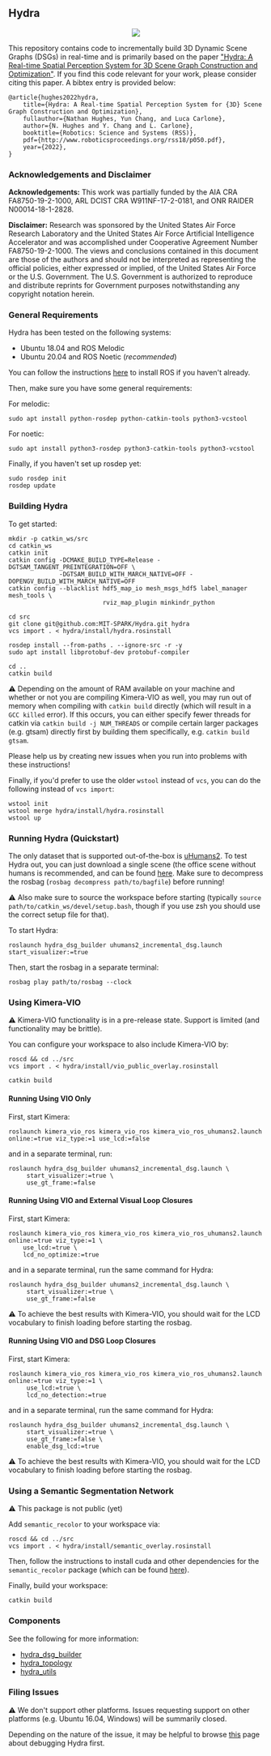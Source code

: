 ## Hydra

<div align="center">
    <img src="doc/media/hydra.GIF">
</div>

This repository contains code to incrementally build 3D Dynamic Scene Graphs (DSGs) in real-time and is primarily based on the paper ["Hydra: A Real-time Spatial Perception System for 3D Scene Graph Construction and Optimization"](http://www.roboticsproceedings.org/rss18/p050.pdf). If you find this code relevant for your work, please consider citing this paper. A bibtex entry is provided below:

```
@article{hughes2022hydra,
    title={Hydra: A Real-time Spatial Perception System for {3D} Scene Graph Construction and Optimization},
    fullauthor={Nathan Hughes, Yun Chang, and Luca Carlone},
    author={N. Hughes and Y. Chang and L. Carlone},
    booktitle={Robotics: Science and Systems (RSS)},
    pdf={http://www.roboticsproceedings.org/rss18/p050.pdf},
    year={2022},
}
```

### Acknowledgements and Disclaimer

**Acknowledgements:** This work was partially funded by the AIA CRA FA8750-19-2-1000, ARL DCIST CRA W911NF-17-2-0181, and ONR RAIDER N00014-18-1-2828.

**Disclaimer:** Research was sponsored by the United States Air Force Research Laboratory and the United States Air Force Artificial Intelligence Accelerator and was accomplished under Cooperative Agreement Number FA8750-19-2-1000. The views and conclusions contained in this document are those of the authors and should not be interpreted as representing the official policies, either expressed or implied, of the United States Air Force or the U.S. Government. The U.S. Government is authorized to reproduce and distribute reprints for Government purposes notwithstanding any copyright notation herein.

### General Requirements

Hydra has been tested on the following systems:

- Ubuntu 18.04 and ROS Melodic
- Ubuntu 20.04 and ROS Noetic (*recommended*)

You can follow the instructions [here](http://wiki.ros.org/ROS/Installation) to install ROS if you haven't already.

Then, make sure you have some general requirements:

For melodic:
```
sudo apt install python-rosdep python-catkin-tools python3-vcstool
```

For noetic:
```
sudo apt install python3-rosdep python3-catkin-tools python3-vcstool
```

Finally, if you haven't set up rosdep yet:
```
sudo rosdep init
rosdep update
```

### Building Hydra

To get started:

```
mkdir -p catkin_ws/src
cd catkin_ws
catkin init
catkin config -DCMAKE_BUILD_TYPE=Release -DGTSAM_TANGENT_PREINTEGRATION=OFF \
              -DGTSAM_BUILD_WITH_MARCH_NATIVE=OFF -DOPENGV_BUILD_WITH_MARCH_NATIVE=OFF
catkin config --blacklist hdf5_map_io mesh_msgs_hdf5 label_manager mesh_tools \
                          rviz_map_plugin minkindr_python

cd src
git clone git@github.com:MIT-SPARK/Hydra.git hydra
vcs import . < hydra/install/hydra.rosinstall

rosdep install --from-paths . --ignore-src -r -y
sudo apt install libprotobuf-dev protobuf-compiler

cd ..
catkin build
```

:warning: Depending on the amount of RAM available on your machine and whether or not you are compiling Kimera-VIO as well, you may run out of memory when compiling with `catkin build` directly (which will result in a `GCC killed` error). If this occurs, you can either specify fewer threads for catkin via `catkin build -j NUM_THREADS` or compile certain larger packages (e.g. gtsam) directly first by building them specifically, e.g. `catkin build gtsam`.

Please help us by creating new issues when you run into problems with these instructions!

Finally, if you'd prefer to use the older `wstool` instead of `vcs`, you can do the following instead of `vcs import`:
```
wstool init
wstool merge hydra/install/hydra.rosinstall
wstool up
```

### Running Hydra (Quickstart)

The only dataset that is supported out-of-the-box is [uHumans2](http://web.mit.edu/sparklab/datasets/uHumans2/).
To test Hydra out, you can just download a single scene (the office scene without humans is recommended, and can be found [here](https://drive.google.com/uc?id=1CA_1Awu-bewJKpDrILzWok_H_6cOkGDb).
Make sure to decompress the rosbag (`rosbag decompress path/to/bagfile`) before running!

:warning: Also make sure to source the workspace before starting (typically `source path/to/catkin_ws/devel/setup.bash`, though if you use zsh you should use the correct setup file for that).

To start Hydra:
```
roslaunch hydra_dsg_builder uhumans2_incremental_dsg.launch start_visualizer:=true
```

Then, start the rosbag in a separate terminal:
```
rosbag play path/to/rosbag --clock
```

### Using Kimera-VIO

:warning: Kimera-VIO functionality is in a pre-release state. Support is limited (and functionality may be brittle).

You can configure your workspace to also include Kimera-VIO by:
```
roscd && cd ../src
vcs import . < hydra/install/vio_public_overlay.rosinstall

catkin build
```

#### Running Using VIO Only

First, start Kimera:

```
roslaunch kimera_vio_ros kimera_vio_ros kimera_vio_ros_uhumans2.launch online:=true viz_type:=1 use_lcd:=false
```

and in a separate terminal, run:

```
roslaunch hydra_dsg_builder uhumans2_incremental_dsg.launch \
     start_visualizer:=true \
     use_gt_frame:=false
```

#### Running Using VIO and External Visual Loop Closures

First, start Kimera:

```
roslaunch kimera_vio_ros kimera_vio_ros kimera_vio_ros_uhumans2.launch online:=true viz_type:=1 \
    use_lcd:=true \
    lcd_no_optimize:=true
```

and in a separate terminal, run the same command for Hydra:

```
roslaunch hydra_dsg_builder uhumans2_incremental_dsg.launch \
     start_visualizer:=true \
     use_gt_frame:=false
```

:warning: To achieve the best results with Kimera-VIO, you should wait for the LCD vocabulary to finish loading before starting the rosbag.

#### Running Using VIO and DSG Loop Closures

First, start Kimera:

```
roslaunch kimera_vio_ros kimera_vio_ros kimera_vio_ros_uhumans2.launch online:=true viz_type:=1 \
     use_lcd:=true \
     lcd_no_detection:=true
```

and in a separate terminal, run the same command for Hydra:

```
roslaunch hydra_dsg_builder uhumans2_incremental_dsg.launch \
     start_visualizer:=true \
     use_gt_frame:=false \
     enable_dsg_lcd:=true
```

:warning: To achieve the best results with Kimera-VIO, you should wait for the LCD vocabulary to finish loading before starting the rosbag.

### Using a Semantic Segmentation Network

:warning: This package is not public (yet)

Add `semantic_recolor` to your workspace via:

```
roscd && cd ../src
vcs import . < hydra/install/semantic_overlay.rosinstall
```

Then, follow the instructions to install cuda and other dependencies for the `semantic_recolor` package (which can be found [here](https://github.mit.edu/SPARK/semantic_recolor_nodelet#semantic-recolor-utilities)).

Finally, build your workspace:

```
catkin build
```

### Components

See the following for more information:
  - [hydra_dsg_builder](hydra_dsg_builder/README.md)
  - [hydra_topology](hydra_topology/README.md)
  - [hydra_utils](hydra_utils/README.md)

### Filing Issues

:warning: We don't support other platforms. Issues requesting support on other platforms (e.g. Ubuntu 16.04, Windows) will be summarily closed.

Depending on the nature of the issue, it may be helpful to browse [this](doc/debugging.md) page about debugging Hydra first.
